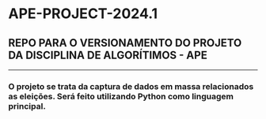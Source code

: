 # APE-PROJECT-2024.1
## REPO PARA O VERSIONAMENTO DO PROJETO DA DISCIPLINA DE ALGORÍTIMOS - APE
------------------------------------------------------------------------------------
### O projeto se trata da captura de dados em massa relacionados as eleições. Será feito utilizando Python como linguagem principal.
